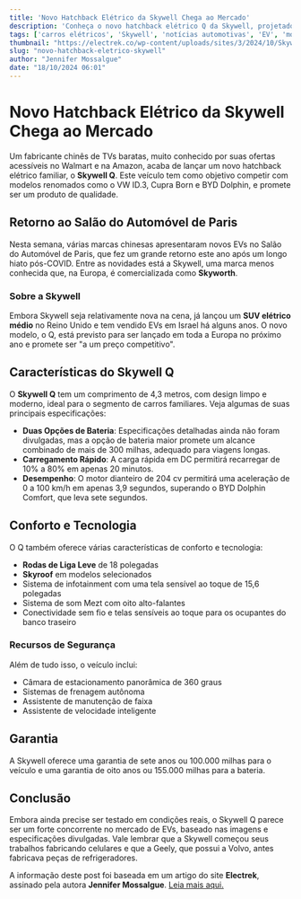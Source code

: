 ```yaml
---
title: 'Novo Hatchback Elétrico da Skywell Chega ao Mercado'
description: 'Conheça o novo hatchback elétrico Q da Skywell, projetado para competir com modelos populares e oferecer uma opção familiar acessível.'
tags: ['carros elétricos', 'Skywell', 'notícias automotivas', 'EV', 'mobilidade elétrica']
thumbnail: "https://electrek.co/wp-content/uploads/sites/3/2024/10/Skywell-‘Q-hatchback-front-3-4_osbzuf.webp?w=1260"
slug: "novo-hatchback-eletrico-skywell"
author: "Jennifer Mossalgue"
date: "18/10/2024 06:01"
---
```


# Novo Hatchback Elétrico da Skywell Chega ao Mercado

Um fabricante chinês de TVs baratas, muito conhecido por suas ofertas acessíveis no Walmart e na Amazon, acaba de lançar um novo hatchback elétrico familiar, o **Skywell Q**. Este veículo tem como objetivo competir com modelos renomados como o VW ID.3, Cupra Born e BYD Dolphin, e promete ser um produto de qualidade.

## Retorno ao Salão do Automóvel de Paris

Nesta semana, várias marcas chinesas apresentaram novos EVs no Salão do Automóvel de Paris, que fez um grande retorno este ano após um longo hiato pós-COVID. Entre as novidades está a Skywell, uma marca menos conhecida que, na Europa, é comercializada como **Skyworth**.

### Sobre a Skywell

Embora Skywell seja relativamente nova na cena, já lançou um **SUV elétrico médio** no Reino Unido e tem vendido EVs em Israel há alguns anos. O novo modelo, o Q, está previsto para ser lançado em toda a Europa no próximo ano e promete ser "a um preço competitivo".

## Características do Skywell Q

O **Skywell Q** tem um comprimento de 4,3 metros, com design limpo e moderno, ideal para o segmento de carros familiares. Veja algumas de suas principais especificações:

- **Duas Opções de Bateria**: Especificações detalhadas ainda não foram divulgadas, mas a opção de bateria maior promete um alcance combinado de mais de 300 milhas, adequado para viagens longas.
- **Carregamento Rápido**: A carga rápida em DC permitirá recarregar de 10% a 80% em apenas 20 minutos.
- **Desempenho**: O motor dianteiro de 204 cv permitirá uma aceleração de 0 a 100 km/h em apenas 3,9 segundos, superando o BYD Dolphin Comfort, que leva sete segundos.

## Conforto e Tecnologia

O Q também oferece várias características de conforto e tecnologia:

- **Rodas de Liga Leve** de 18 polegadas
- **Skyroof** em modelos selecionados
- Sistema de infotainment com uma tela sensível ao toque de 15,6 polegadas
- Sistema de som Mezt com oito alto-falantes
- Conectividade sem fio e telas sensíveis ao toque para os ocupantes do banco traseiro

### Recursos de Segurança

Além de tudo isso, o veículo inclui:
- Câmara de estacionamento panorâmica de 360 graus
- Sistemas de frenagem autônoma
- Assistente de manutenção de faixa
- Assistente de velocidade inteligente

## Garantia

A Skywell oferece uma garantia de sete anos ou 100.000 milhas para o veículo e uma garantia de oito anos ou 155.000 milhas para a bateria.

## Conclusão

Embora ainda precise ser testado em condições reais, o Skywell Q parece ser um forte concorrente no mercado de EVs, baseado nas imagens e especificações divulgadas. Vale lembrar que a Skywell começou seus trabalhos fabricando celulares e que a Geely, que possui a Volvo, antes fabricava peças de refrigeradores.

A informação deste post foi baseada em um artigo do site **Electrek**, assinado pela autora **Jennifer Mossalgue**. [Leia mais aqui.](https://electrek.co/2024/10/17/this-maker-of-cheap-tvs-just-launched-a-solid-looking-ev/)